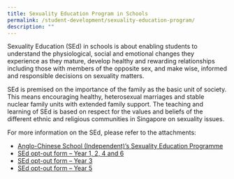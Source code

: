 ```yaml
---
title: Sexuality Education Program in Schools
permalink: /student-development/sexuality-education-program/
description: ""
---
```

Sexuality Education (SEd) in schools is about enabling students to understand the physiological, social and emotional changes they experience as they mature, develop healthy and rewarding relationships including those with members of the opposite sex, and make wise, informed and responsible decisions on sexuality matters.

SEd is premised on the importance of the family as the basic unit of society. This means encouraging healthy, heterosexual marriages and stable nuclear family units with extended family support. The teaching and learning of SEd is based on respect for the values and beliefs of the different ethnic and religious communities in Singapore on sexuality issues.

For more information on the SEd, please refer to the attachments:

*   [Anglo-Chinese School (Independent)’s Sexuality Education Programme](/files/Student%20Development/2023-Info-on-SEd-for-schs-website-ACSI-.pdf)
*   [SEd opt-out form – Year 1, 2, 4 and 6](/files/Student%20Development/MOE-SEd-Parent-Opt-Outform-2023-Year-1_2_4-6.pdf)
*   [SEd opt-out form – Year 3](/files/Student%20Development/MOE-SEd-Parent-Opt-Outform-2023-Year-3.pdf)
*   [SEd opt-out form – Year 5](/files/Student%20Development/MOE-SEd-Parent-Opt-Outform-2023-Year-5.pdf)